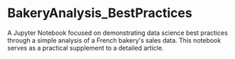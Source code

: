 # BakeryAnalysis_BestPractices

A Jupyter Notebook focused on demonstrating data science best practices through a simple analysis of a French bakery's sales data.
This notebook serves as a practical supplement to a detailed article.
